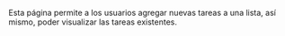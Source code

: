 Esta página permite a los usuarios agregar nuevas tareas a una lista, así mismo, poder visualizar las tareas existentes.
